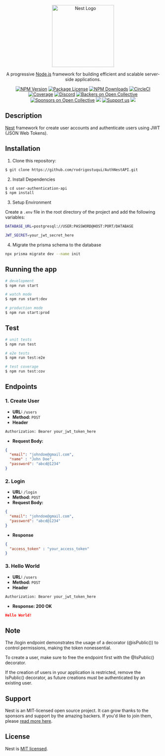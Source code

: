 <p align="center">
  <a href="http://nestjs.com/" target="blank"><img src="https://nestjs.com/img/logo-small.svg" width="200" alt="Nest Logo" /></a>
</p>

[circleci-image]: https://img.shields.io/circleci/build/github/nestjs/nest/master?token=abc123def456
[circleci-url]: https://circleci.com/gh/nestjs/nest

  <p align="center">A progressive <a href="http://nodejs.org" target="_blank">Node.js</a> framework for building efficient and scalable server-side applications.</p>
    <p align="center">
<a href="https://www.npmjs.com/~nestjscore" target="_blank"><img src="https://img.shields.io/npm/v/@nestjs/core.svg" alt="NPM Version" /></a>
<a href="https://www.npmjs.com/~nestjscore" target="_blank"><img src="https://img.shields.io/npm/l/@nestjs/core.svg" alt="Package License" /></a>
<a href="https://www.npmjs.com/~nestjscore" target="_blank"><img src="https://img.shields.io/npm/dm/@nestjs/common.svg" alt="NPM Downloads" /></a>
<a href="https://circleci.com/gh/nestjs/nest" target="_blank"><img src="https://img.shields.io/circleci/build/github/nestjs/nest/master" alt="CircleCI" /></a>
<a href="https://coveralls.io/github/nestjs/nest?branch=master" target="_blank"><img src="https://coveralls.io/repos/github/nestjs/nest/badge.svg?branch=master#9" alt="Coverage" /></a>
<a href="https://discord.gg/G7Qnnhy" target="_blank"><img src="https://img.shields.io/badge/discord-online-brightgreen.svg" alt="Discord"/></a>
<a href="https://opencollective.com/nest#backer" target="_blank"><img src="https://opencollective.com/nest/backers/badge.svg" alt="Backers on Open Collective" /></a>
<a href="https://opencollective.com/nest#sponsor" target="_blank"><img src="https://opencollective.com/nest/sponsors/badge.svg" alt="Sponsors on Open Collective" /></a>
  <a href="https://paypal.me/kamilmysliwiec" target="_blank"><img src="https://img.shields.io/badge/Donate-PayPal-ff3f59.svg"/></a>
    <a href="https://opencollective.com/nest#sponsor"  target="_blank"><img src="https://img.shields.io/badge/Support%20us-Open%20Collective-41B883.svg" alt="Support us"></a>
  <a href="https://twitter.com/nestframework" target="_blank"><img src="https://img.shields.io/twitter/follow/nestframework.svg?style=social&label=Follow"></a>
</p>
  <!--[![Backers on Open Collective](https://opencollective.com/nest/backers/badge.svg)](https://opencollective.com/nest#backer)
  [![Sponsors on Open Collective](https://opencollective.com/nest/sponsors/badge.svg)](https://opencollective.com/nest#sponsor)-->

## Description

[Nest](https://github.com/nestjs/nest) framework for create user accounts and authenticate users using JWT (JSON Web Tokens).


## Installation
1. Clone this repository:
```bash
$ git clone https://github.com/rodrigostuqui/AuthNestAPI.git
```
2. Install Dependencies
```bash
$ cd user-authentication-api
$ npm install
```
3. Setup Environment

Create a `.env` file in the root directory of the project and add the following variables:
```bash
DATABASE_URL=postgresql://USER:PASSWORD@HOST:PORT/DATABASE

JWT_SECRET=your_jwt_secret_here
```
4. Migrate the prisma schema to the database
```bash
npx prisma migrate dev --name init
```
## Running the app

```bash
# development
$ npm run start

# watch mode
$ npm run start:dev

# production mode
$ npm run start:prod
```

## Test

```bash
# unit tests
$ npm run test

# e2e tests
$ npm run test:e2e

# test coverage
$ npm run test:cov
```
## Endpoints

### 1. Create User
- **URL:** `/users`
- **Method:** `POST`
- **Header**
```bash
Authorization: Bearer your_jwt_token_here
```
- **Request Body:**
```json
{
  "email": "johndoe@gmail.com",
  "name" : "John Doe",
  "password": "abcd@1234"
}
```
### 2. Login

- **URL:** `/login`
- **Method:** `POST`
- **Request Body:**
```json
{
  "email": "johndoe@gmail.com",
  "password": "abcd@1234"
}
```
- **Response**
```json
{
  "access_token" : "your_access_token"
}
```
### 3. Hello World
- **URL:** `/users`
- **Method:** `POST`
- **Header**
```bash
Authorization: Bearer your_jwt_token_here
```
- **Response: 200 OK**
```json
Hello World!
```

## Note
The /login endpoint demonstrates the usage of a decorator (@isPublic()) to control permissions, making the token nonessential.

To create a user, make sure to free the endpoint first with the @IsPublic() decorator.

If the creation of users in your application is restricted, remove the IsPublic() decorator, as future creations must be authenticated by an existing user.

## Support

Nest is an MIT-licensed open source project. It can grow thanks to the sponsors and support by the amazing backers. If you'd like to join them, please [read more here](https://docs.nestjs.com/support).

## License

Nest is [MIT licensed](LICENSE).
